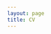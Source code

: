 ```yaml
---
layout: page
title: CV
---
```


<div id="pdf" style="height: 800px;"></div>
<script src="/assets/js/pdfobject.min.js"></script>
<script>
PDFObject.embed("https://jakeleyhr.github.io/Jake_Leyhr_CV_10.8.24.pdf", "#pdf");
</script>
